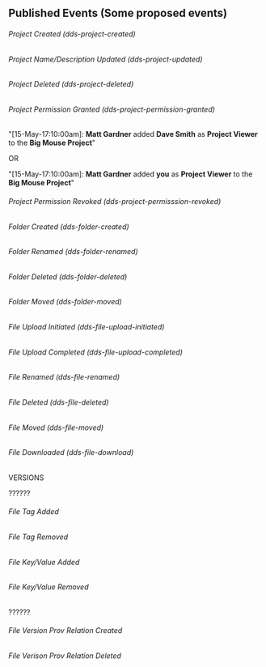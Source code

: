 Published Events (Some proposed events)
--------

###### Project Created (dds-project-created)

###### Project Name/Description Updated (dds-project-updated)

###### Project Deleted (dds-project-deleted)

###### Project Permission Granted (dds-project-permission-granted)
	
"[15-May-17:10:00am]: **Matt Gardner** added **Dave Smith** as **Project Viewer** to the **Big Mouse Project**"

OR

"[15-May-17:10:00am]: **Matt Gardner** added **you** as **Project Viewer** to the **Big Mouse Project**"

###### Project Permission Revoked (dds-project-permisssion-revoked)

###### Folder Created (dds-folder-created)

###### Folder Renamed (dds-folder-renamed)

###### Folder Deleted (dds-folder-deleted)

###### Folder Moved (dds-folder-moved)

###### File Upload Initiated (dds-file-upload-initiated)

###### File Upload Completed (dds-file-upload-completed)

###### File Renamed (dds-file-renamed)

###### File Deleted (dds-file-deleted)

###### File Moved (dds-file-moved)

###### File Downloaded (dds-file-download)

VERSIONS

??????
 
###### File Tag Added

###### File Tag Removed

###### File Key/Value Added

###### File Key/Value Removed

??????

###### File Version Prov Relation Created

###### File Verison Prov Relation Deleted
